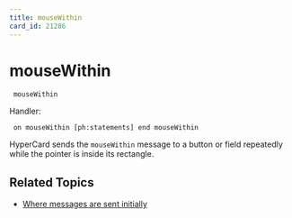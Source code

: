 ```yaml
---
title: mouseWithin
card_id: 21286
---
```


# mouseWithin

<code><pre>
mouseWithin
</pre></code>

Handler:

<code><pre>
on mouseWithin
  [ph:statements]
end mouseWithin
</pre></code>

HyperCard sends the <code>mouseWithin</code> message to a button or field repeatedly while the pointer is inside its rectangle. 


## Related Topics

* [Where messages are sent initially](/HyperTalkReference/systemmessages/Where-messages-are-sent-initially)
